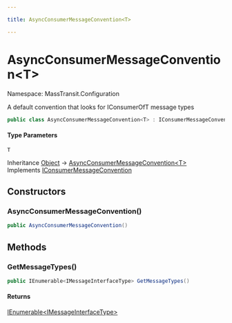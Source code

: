 ```yaml
---

title: AsyncConsumerMessageConvention<T>

---
```


# AsyncConsumerMessageConvention\<T\>

Namespace: MassTransit.Configuration

A default convention that looks for IConsumerOfT message types

```csharp
public class AsyncConsumerMessageConvention<T> : IConsumerMessageConvention
```

#### Type Parameters

`T`<br/>

Inheritance [Object](https://learn.microsoft.com/en-us/dotnet/api/system.object) → [AsyncConsumerMessageConvention\<T\>](../masstransit-configuration/asyncconsumermessageconvention-1)<br/>
Implements [IConsumerMessageConvention](../masstransit-configuration/iconsumermessageconvention)

## Constructors

### **AsyncConsumerMessageConvention()**

```csharp
public AsyncConsumerMessageConvention()
```

## Methods

### **GetMessageTypes()**

```csharp
public IEnumerable<IMessageInterfaceType> GetMessageTypes()
```

#### Returns

[IEnumerable\<IMessageInterfaceType\>](https://learn.microsoft.com/en-us/dotnet/api/system.collections.generic.ienumerable-1)<br/>
